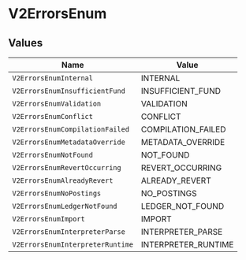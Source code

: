 # V2ErrorsEnum


## Values

| Name                             | Value                            |
| -------------------------------- | -------------------------------- |
| `V2ErrorsEnumInternal`           | INTERNAL                         |
| `V2ErrorsEnumInsufficientFund`   | INSUFFICIENT_FUND                |
| `V2ErrorsEnumValidation`         | VALIDATION                       |
| `V2ErrorsEnumConflict`           | CONFLICT                         |
| `V2ErrorsEnumCompilationFailed`  | COMPILATION_FAILED               |
| `V2ErrorsEnumMetadataOverride`   | METADATA_OVERRIDE                |
| `V2ErrorsEnumNotFound`           | NOT_FOUND                        |
| `V2ErrorsEnumRevertOccurring`    | REVERT_OCCURRING                 |
| `V2ErrorsEnumAlreadyRevert`      | ALREADY_REVERT                   |
| `V2ErrorsEnumNoPostings`         | NO_POSTINGS                      |
| `V2ErrorsEnumLedgerNotFound`     | LEDGER_NOT_FOUND                 |
| `V2ErrorsEnumImport`             | IMPORT                           |
| `V2ErrorsEnumInterpreterParse`   | INTERPRETER_PARSE                |
| `V2ErrorsEnumInterpreterRuntime` | INTERPRETER_RUNTIME              |